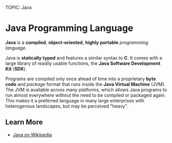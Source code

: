 TOPIC: Java

# Java Programming Language

**Java** is a **compiled**, **object-oriented**, **highly portable** *programming language*.

Java is **statically typed** and features a similar syntax to **C**. It comes with a large library
of readily usable functions, the **Java Software Development Kit** (**SDK**).

Programs are compiled only once ahead of time into a proprietary **byte code** and *package* format that
runs inside the **Java Virtual Machine** (JVM). The JVM is available across many platforms, which allows
Java programs to run almost everywhere without the need to be compiled or packaged again.
This makes it a preferred language in many large enterprises with heterogenous landscapes,
but may be perceived "heavy".

## Learn More

- [Java on Wikipedia](https://en.wikipedia.org/wiki/Java%20(programming%20language))
